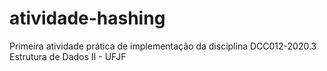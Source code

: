 # atividade-hashing
Primeira atividade prática de implementação da disciplina DCC012-2020.3 Estrutura de Dados II - UFJF
